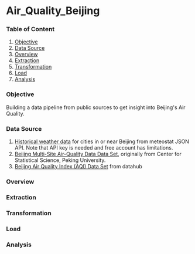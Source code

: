 # Air_Quality_Beijing

### Table of Content
1. [Objective](#objective)
2. [Data Source](#data-source)
3. [Overview](#overview)
4. [Extraction](#extraction)
5. [Transformation](#transformation)
6. [Load](#load)
7. [Analysis](#analysis)

### Objective
Building a data pipeline from public sources to get insight into Beijing's Air Quality.

### Data Source
1. [Historical weather data](https://api.meteostat.net/#introduction) for cities in or near Beijing from meteostat JSON API.
Note that API key is needed and free account has limitations.
2. [Beijing Multi-Site Air-Quality Data Data Set](https://archive.ics.uci.edu/ml/datasets/Beijing+Multi-Site+Air-Quality+Data), 
originally from Center for Statistical Science, Peking University.
3. [Beijing Air Quality Index (AQI) Data Set](https://datahub.ckan.io/dataset/610fb217-0499-40e7-b53f-a50c9b02b98f/resource/772b62d8-0847-4104-ad97-ceac7fb0438d/download/beijing-aqm.txt)
from datahub

### Overview

### Extraction

### Transformation

### Load

### Analysis



